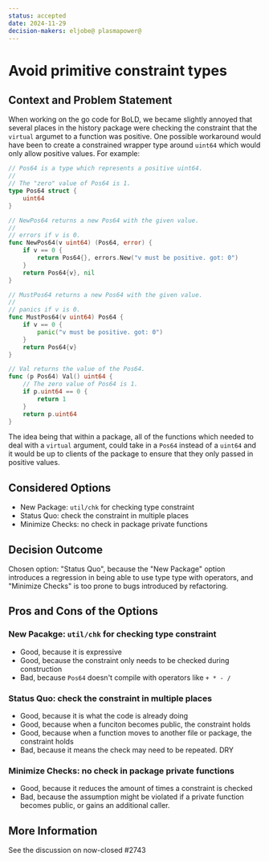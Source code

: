```yaml
---
status: accepted
date: 2024-11-29
decision-makers: eljobe@ plasmapower@
---
```


# Avoid primitive constraint types

## Context and Problem Statement

When working on the go code for BoLD, we became slightly annoyed that several
places in the history package were checking the constraint that the `virtual`
argumet to a function was positive. One possible workaround would have been
to create a constrained wrapper type around `uint64` which would only allow
positive values. For example:

```go
// Pos64 is a type which represents a positive uint64.
//
// The "zero" value of Pos64 is 1.
type Pos64 struct {
	uint64
}

// NewPos64 returns a new Pos64 with the given value.
//
// errors if v is 0.
func NewPos64(v uint64) (Pos64, error) {
	if v == 0 {
		return Pos64{}, errors.New("v must be positive. got: 0")
	}
	return Pos64{v}, nil
}

// MustPos64 returns a new Pos64 with the given value.
//
// panics if v is 0.
func MustPos64(v uint64) Pos64 {
	if v == 0 {
		panic("v must be positive. got: 0")
	}
	return Pos64{v}
}

// Val returns the value of the Pos64.
func (p Pos64) Val() uint64 {
	// The zero value of Pos64 is 1.
	if p.uint64 == 0 {
		return 1
	}
	return p.uint64
}
```

The idea being that within a package, all of the functions which needed to deal
with a `virtual` argument, could take in a `Pos64` instead of a `uint64` and it
would be up to clients of the package to ensure that they only passed in
positive values.

## Considered Options

* New Package: `util/chk` for checking type constraint
* Status Quo: check the constraint in multiple places
* Minimize Checks: no check in package private functions

## Decision Outcome

Chosen option: "Status Quo", because the "New Package" option introduces a
regression in being able to use type type with operators, and "Minimize Checks"
is too prone to bugs introduced by refactoring.


## Pros and Cons of the Options

### New Pacakge: `util/chk` for checking type constraint

* Good, because it is expressive
* Good, because the constraint only needs to be checked during construction
* Bad, because `Pos64` doesn't compile with operators like `+ * - /`

### Status Quo: check the constraint in multiple places

* Good, because it is what the code is already doing
* Good, because when a funciton becomes public, the constraint holds
* Good, because when a function moves to another file or package, the constraint holds
* Bad, because it means the check may need to be repeated. DRY

### Minimize Checks: no check in package private functions

* Good, because it reduces the amount of times a constraint is checked
* Bad, because the assumption might be violated if a private function becomes
  public, or gains an additional caller.

## More Information

See the discussion on now-closed #2743
